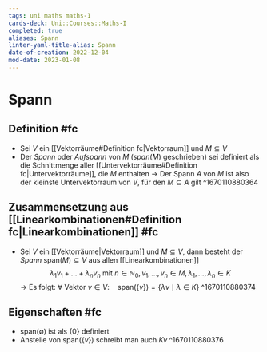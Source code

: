 ```yaml
---
tags: uni maths maths-1
cards-deck: Uni::Courses::Maths-I
completed: true
aliases: Spann
linter-yaml-title-alias: Spann
date-of-creation: 2022-12-04
mod-date: 2023-01-08
---
```


# Spann

## Definition #fc
- Sei $V$ ein [[Vektorräume#Definition fc|Vektorraum]] und $M\subseteq V$
- Der *Spann* oder *Aufspann* von $M$ ($span(M)$ geschrieben) sei definiert als die Schnittmenge aller [[Untervektorräume#Definition fc|Untervektorräume]], die $M$ enthalten
	→ Der Spann $A$ von $M$ ist also der kleinste Untervektorraum von $V,$ für den $M\subseteq A$ gilt
^1670110880364

## Zusammensetzung aus [[Linearkombinationen#Definition fc|Linearkombinationen]] #fc
- Sei $V$ ein [[Vektorräume|Vektorraum]] und $M\subseteq V,$ dann besteht der *Spann* $\text{span}(M)\subseteq V$ aus allen [[Linearkombinationen]] $$\lambda_1v_1+\dots+\lambda_nv_n\text{
mit }n\in\mathbb{N}_0,v_1,\dots,v_n\in M,\lambda_1,\dots,\lambda_n\in K$$
	→ Es folgt: $\forall$ Vektor $v\in V:\quad\text{span}(\{v\})=\{\lambda v\mid\lambda\in K\}$
^1670110880374

## Eigenschaften #fc
- $\text{span}(\emptyset)$ ist als $\{0\}$ definiert
- Anstelle von $\text{span}(\{v\})$ schreibt man auch $Kv$
^1670110880376

